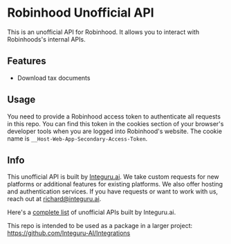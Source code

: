 # Robinhood Unofficial API

This is an unofficial API for Robinhood. It allows you to interact with Robinhoods's internal APIs. 

## Features

- Download tax documents

## Usage

You need to provide a Robinhood access token to authenticate all requests in this repo. You can find this token in the cookies section of your browser's developer tools when you are logged into Robinhood's website. The cookie name is `__Host-Web-App-Secondary-Access-Token`.

## Info

This unofficial API is built by [Integuru.ai](https://integuru.ai). We take custom requests for new platforms or additional features for existing platforms. We also offer hosting and authentication services. If you have requests or want to work with us, reach out at richard@integuru.ai.

Here's a [complete list](https://github.com/Integuru-AI/APIs-by-Integuru) of unofficial APIs built by Integuru.ai.

This repo is intended to be used as a package in a larger project: https://github.com/Integuru-AI/Integrations
